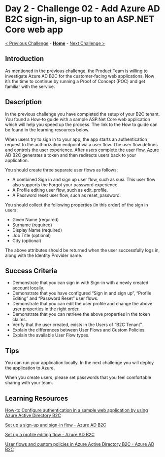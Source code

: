 # Day 2 - Challenge 02 - Add Azure AD B2C sign-in, sign-up to an ASP.NET Core web app

 [< Previous Challenge](./Challenge_D2_01.md) - **[Home](../README.md)** - [Next Challenge >](./Challenge_D2_03.md)

## Introduction

As mentioned in the previous challenge, the Product Team is willing to investigate Azure AD B2C for the customer-facing web applications. Now it’s the time to continue by running a Proof of Concept (POC) and get familiar with the service.

## Description

In the previous challenge you have completed the setup of your B2C tenant. You found a How-to guide with a sample ASP.Net Core web application which will  help you speed up the process. The link to the How to guide can be found in the learning resources below.

When users try to sign in to your app, the app starts an authentication request to the authorization endpoint via a user flow. The user flow defines and controls the user experience. After users complete the user flow, Azure AD B2C generates a token and then redirects users back to your application.

You should create three separate user flows as follows:

- A combined Sign in and sign up user flow, such as susi. This user flow also supports the Forgot your password experience.
- A Profile editing user flow, such as edit_profile.
- A Password reset user flow, such as reset_password.

You should collect the following properties (in this order) of the sign in users:

- Given Name (required)
- Surname (required)
- Display Name (required)
- Job Title (optional)
- City (optional)

The above attributes should be returned when the user successfully logs in, along with the Identity Provider name.

## Success Criteria

- Demonstrate that you can sign in with Sign-in with a newly created account locally.
- Demonstrate that you have configured “Sign in and sign up”, “Profile Editing” and “Password Reset” user flows.
- Demonstrate that you can edit the user profile and change the above user properties in the right order.
- Demonstrate that you can retrieve the above properties in the token claims.
- Verify that the user created, exists in the Users of “B2C Tenant”.
- Explain the differences between User Flows and Custom Policies.
- Explain the available User Flow types.

## Tips

You can run your application locally. In the next challenge you will deploy the application to Azure.

When you create users, please set passwords that you feel comfortable sharing with your team.

## Learning Resources

[How-to Configure authentication in a sample web application by using Azure Active Directory B2C](https://learn.microsoft.com/en-us/azure/active-directory-b2c/configure-authentication-sample-web-app?tabs=visual-studio)

[Set up a sign-up and sign-in flow - Azure AD B2C](https://learn.microsoft.com/en-us/azure/active-directory-b2c/add-sign-up-and-sign-in-policy?pivots=b2c-user-flow)

[Set up a profile editing flow - Azure AD B2C](https://learn.microsoft.com/en-us/azure/active-directory-b2c/add-profile-editing-policy?pivots=b2c-user-flow)

[User flows and custom policies in Azure Active Directory B2C - Azure AD B2C](https://learn.microsoft.com/en-us/azure/active-directory-b2c/user-flow-overview)
